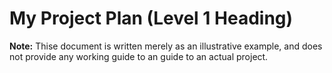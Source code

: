 # My Project Plan (Level 1 Heading)
**Note:** Thise document is written merely as an illustrative example, and does not provide any working guide to an guide to an actual project.
